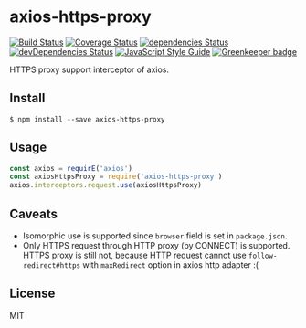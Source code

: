 # axios-https-proxy

[![Build Status](https://travis-ci.org/Gerhut/axios-https-proxy.svg?branch=master)](https://travis-ci.org/Gerhut/axios-https-proxy)
[![Coverage Status](https://coveralls.io/repos/github/Gerhut/axios-https-proxy/badge.svg?branch=master)](https://coveralls.io/github/Gerhut/axios-https-proxy?branch=master)
[![dependencies Status](https://david-dm.org/Gerhut/axios-https-proxy/status.svg)](https://david-dm.org/Gerhut/axios-https-proxy)
[![devDependencies Status](https://david-dm.org/Gerhut/axios-https-proxy/dev-status.svg)](https://david-dm.org/Gerhut/axios-https-proxy?type=dev)
[![JavaScript Style Guide](https://img.shields.io/badge/code%20style-standard-brightgreen.svg)](http://standardjs.com/)
[![Greenkeeper badge](https://badges.greenkeeper.io/Gerhut/axios-https-proxy.svg)](https://greenkeeper.io/)

HTTPS proxy support interceptor of axios.

## Install

    $ npm install --save axios-https-proxy
    
## Usage

```JavaScript
const axios = requirE('axios')
const axiosHttpsProxy = require('axios-https-proxy')
axios.interceptors.request.use(axiosHttpsProxy)
```

## Caveats

- Isomorphic use is supported since `browser` field is set in `package.json`.
- Only HTTPS request through HTTP proxy (by CONNECT) is supported. HTTPS proxy
is still not, because HTTP request cannot use `follow-redirect#https` with
`maxRedirect` option in axios http adapter :(
  
## License

MIT
